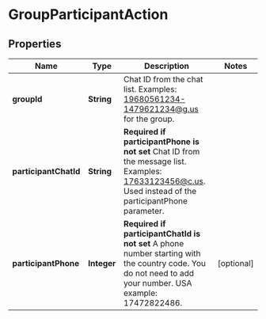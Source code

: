 

# GroupParticipantAction

## Properties

Name | Type | Description | Notes
------------ | ------------- | ------------- | -------------
**groupId** | **String** | Chat ID from the chat list. Examples: 19680561234-1479621234@g.us for the group. | 
**participantChatId** | **String** | **Required if participantPhone is not set**  Chat ID from the message list. Examples: 17633123456@c.us. Used instead of the participantPhone parameter. | 
**participantPhone** | **Integer** | **Required if participantChatId is not set**  A phone number starting with the country code. You do not need to add your number.   USA example: 17472822486. |  [optional]




